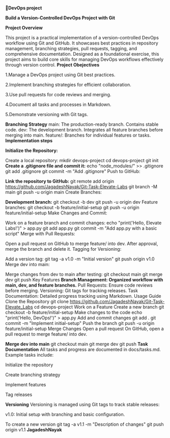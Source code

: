  
🚀**DevOps project**

**Build a Version-Controlled DevOps Project with Git**

**Project Overview**

This project is a practical implementation of a version-controlled DevOps workflow using Git and GitHub. It showcases best practices in repository management, branching strategies, pull requests, tagging, and comprehensive documentation.
Designed as a foundational exercise, this project aims to build core skills for managing DevOps workflows effectively through version control.
**Project Obejectives**

1.Manage a DevOps project using Git best practices.

2.Implement branching strategies for efficient collaboration.

3.Use pull requests for code reviews and merging.

4.Document all tasks and processes in Markdown.

5.Demonstrate versioning with Git tags.

**Branching Strategy**
main: The production-ready branch. Contains stable code.
dev: The development branch. Integrates all feature branches before merging into main.
feature/: Branches for individual features or tasks.
**Implementation steps**

**Initialize the Repository:**

Create a local repository:
mkdir devops-project
cd devops-project
git init
**Create a .gitignore file and commit it:**
echo "node_modules/" >> .gitignore
git add .gitignore
git commit -m "Add .gitignore"
Push to GitHub:

**Link the repository to GitHub:**
git remote add origin https://github.com/JagadeshNayak/Git-Task-Elevate-Labs
git branch -M main
git push -u origin main
Create Branches:

**Development branch:**
git checkout -b dev
git push -u origin dev
Feature branches:
git checkout -b feature/initial-setup
git push -u origin feature/initial-setup
Make Changes and Commit:

Work on a feature branch and commit changes:
echo "print('Hello, Elevate Labs!')" > app.py
git add app.py
git commit -m "Add app.py with a basic script"
Merge with Pull Requests:

Open a pull request on GitHub to merge feature/<feature-name> into dev.
After approval, merge the branch and delete it.
Tagging for Versioning:

Add a version tag:
git tag -a v1.0 -m "Initial version"
git push origin v1.0
Merge dev into main:

Merge changes from dev to main after testing:
git checkout main
git merge dev
git push
Key Features
**Branch Management: Organized workflow with main, dev, and feature branches.**
Pull Requests: Ensure code reviews before merging.
Versioning: Git tags for tracking releases.
Task Documentation: Detailed progress tracking using Markdown.
Usage Guide
Clone the Repository
git clone https://github.com/JagadeshNayak/Git-Task-Elevate_Labs
cd devops-project
Work on a Feature
Create a new branch
git checkout -b feature/initial-setup
Make changes to the code
echo "print('Hello, DevOps!')" > app.py
Add and commit changes
git add .
git commit -m "Implement initial-setup"
Push the branch
  git push -u origin feature/initial-setup
Merge Changes
Open a pull request
On GitHub, open a pull request to merge feature/ into dev.

**Merge dev into main**
    git checkout main
    git merge dev
    git push
**Task Documentation**
All tasks and progress are documented in docs/tasks.md. Example tasks include:

Initialize the repository

Create branching strategy

Implement features

Tag releases

**Versioning**
Versioning is managed using Git tags to track stable releases:

v1.0: Initial setup with branching and basic configuration.

To create a new version
  git tag -a v1.1 -m "Description of changes"
  git push origin v1.1
  **JagadeshNayak**




